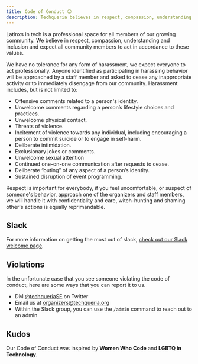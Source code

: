 ```yaml
---
title: Code of Conduct 😌
description: Techqueria believes in respect, compassion, understanding and inclusion and expect all community members to act in accordance to these values.
---
```


Latinxs in tech is a professional space for all members of our growing community. We believe in respect, compassion, understanding and inclusion and expect all community members to act in accordance to these values.

We have no tolerance for any form of harassment, we expect everyone to act professionally. Anyone identified as participating in harassing behavior will be approached by a staff member and asked to cease any inappropriate activity or to immediately disengage from our community. Harassment includes, but is not limited to:

* Offensive comments related to a person's identity.
* Unwelcome comments regarding a person’s lifestyle choices and practices.
* Unwelcome physical contact.
* Threats of violence.
* Incitement of violence towards any individual, including encouraging a person to commit suicide or to engage in self-harm.
* Deliberate intimidation.
* Exclusionary jokes or comments.
* Unwelcome sexual attention
* Continued one-on-one communication after requests to cease.
* Deliberate “outing” of any aspect of a person’s identity.
* Sustained disruption of event programming.

Respect is important for everybody, if you feel uncomfortable, or suspect of someone's behavior, approach one of the organizers and staff members, we will handle it with confidentiality and care, witch-hunting and shaming other's actions is equally reprimandable.

## Slack

For more information on getting the most out of slack, [check out our Slack welcome page](/slack/).

## Violations

In the unfortunate case that you see someone violating the code of conduct, here are some ways that you can report it to us.

* DM [@techqueriaSF](https://twitter.com/techqueriasf) on Twitter
* Email us at [organizers@techqueria.org](mailto:organizers@techqueria.org)
* Within the Slack group, you can use the `/admin` command to reach out to an admin

## Kudos

Our Code of Conduct was inspired by **Women Who Code** and **LGBTQ in Technology**.
